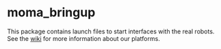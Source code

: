 # moma_bringup

This package contains launch files to start interfaces with the real robots.
See the [wiki](https://github.com/ethz-asl/moma/wiki/Robots) for more information about our platforms.
